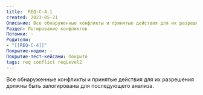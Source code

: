 ```yaml
---
title:  REQ-C-4.1
created: 2023-05-21
Описание: Все обнаруженные конфликты и принятые действия для их разрешения должны быть залогированы для последующего анализа.
Раздел: Логирование конфликтов 
Потомки: -
Родители: 
- "[[REQ-C-4]]"
Покрытие-кодом: -
Покрытие-тест-кейсами: Покрыто
tags: req conflict reqLevel2
---
```


Все обнаруженные конфликты и принятые действия для их разрешения должны быть залогированы для последующего анализа.
